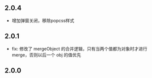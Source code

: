 ## 2.0.4

- 增加弹窗关闭，移除popcss样式

## 2.0.1

- fix: 修改了 mergeObject 的合并逻辑，只有当两个值都为对象时才进行 merge，否则以后一个 obj 的值优先

## 2.0.0
